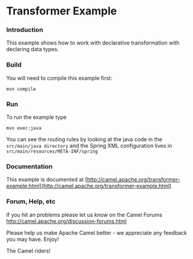 # Transformer Example


### Introduction

This example shows how to work with declarative transformation with declaring data types.

### Build

You will need to compile this example first:

	mvn compile

### Run

To run the example type

	mvn exec:java

You can see the routing rules by looking at the java code in the
`src/main/java directory` and the Spring XML configuration lives in
`src/main/resources/META-INF/spring`


### Documentation

This example is documented at
  [http://camel.apache.org/transformer-example.html](http://camel.apache.org/transformer-example.html)

### Forum, Help, etc

If you hit an problems please let us know on the Camel Forums
	<http://camel.apache.org/discussion-forums.html>

Please help us make Apache Camel better - we appreciate any feedback you may
have.  Enjoy!


The Camel riders!
